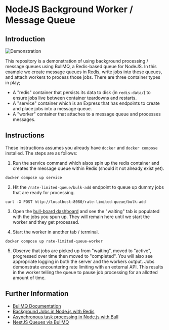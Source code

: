 # NodeJS Background Worker / Message Queue

## Introduction

![Demonstration](https://user-images.githubusercontent.com/167421/94376207-f49d8300-0110-11eb-9cdb-6ab7e261f918.gif)

This repository is a demonstration of using background processing / message queues using BullMQ, a Redis-based queue for NodeJS. In this example we create message queues in Redis, write jobs into these queues, and attach workers to process those jobs. There are three container types in play;

- A "redis" container that persists its data to disk (in `redis-data/`) to ensure jobs live between container teardowns and restarts.
- A "service" container which is an Express that has endpoints to create and place jobs into a message queue.
- A "worker" container that attaches to a message queue and processes messages.

## Instructions

These instructions assumes you already have `docker` and `docker compose` installed. The steps are as follows:

1. Run the service command which alsos spin up the redis container and creates the message queue within Redis (should it not already exist yet).

```shell
docker compose up service
```

2. Hit the `/rate-limited-queue/bulk-add` endpoint to queue up dummy jobs that are ready for processing.

```shell
curl -X POST http://localhost:8080/rate-limited-queue/bulk-add
```

3. Open the [bull-board dashboard](http://localhost:8080/queues) and see the "waiting" tab is populated with the jobs you spun up. They will remain here until we start the worker and they get processed.

4. Start the worker in another tab / terminal.

```shell
docker compose up rate-limited-queue-worker
```

5. Observe that jobs are picked up from "waiting", moved to "active", progressed over time then moved to "completed". You will also see appropriate logging in both the server and the workers output. Jobs demonstrate encountering rate limiting with an external API. This results in the worker telling the queue to pause job processing for an allotted amount of time.

## Further Information

- [BullMQ Documentation](https://docs.bullmq.io/)
- [Background Jobs in Node.js with Redis](https://devcenter.heroku.com/articles/node-redis-workers)
- [Asynchronous task processing in Node.js with Bull](https://blog.logrocket.com/asynchronous-task-processing-in-node-js-with-bull/)
- [NestJS Queues via BullMQ](https://docs.nestjs.com/techniques/queues)

